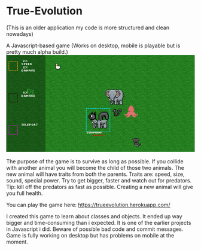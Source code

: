 # True-Evolution
(This is an older application my code is more structured and clean nowadays)

A Javascript-based game (Works on desktop, mobile is playable but is pretty much alpha build.)
![](Screenshot_34.png)

The purpose of the game is to survive as long as possible. If you collide with another animal you will become the child of those two animals.
The new animal will have traits from both the parents. Traits are: speed, size, sound, special power.
Try to get bigger, faster and watch out for predators. Tip: kill off the predators as fast as possible. Creating a new animal will give you full health. 

You can play the game here: https://trueevolution.herokuapp.com/ 

I created this game to learn about classes and objects. It ended up way bigger and time-consuming than i expected. It is one of the earlier projects in Javascript i did. Beware of possible bad code and commit messages.
Game is fully working on desktop but has problems on mobile at the moment. 

